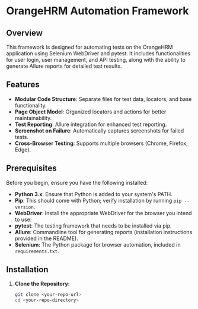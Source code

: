 # OrangeHRM Automation Framework

## Overview

This framework is designed for automating tests on the OrangeHRM application using Selenium WebDriver and pytest. 
It includes functionalities for user login, user management, and API testing, 
along with the ability to generate Allure reports for detailed test results.

## Features

- **Modular Code Structure**: Separate files for test data, locators, and base functionality.
- **Page Object Model**: Organized locators and actions for better maintainability.
- **Test Reporting**: Allure integration for enhanced test reporting.
- **Screenshot on Failure**: Automatically captures screenshots for failed tests.
- **Cross-Browser Testing**: Supports multiple browsers (Chrome, Firefox, Edge).

## Prerequisites

Before you begin, ensure you have the following installed:

- **Python 3.x**: Ensure that Python is added to your system's PATH.
- **Pip**: This should come with Python; verify installation by running `pip --version`.
- **WebDriver**: Install the appropriate WebDriver for the browser you intend to use: 
- **pytest**: The testing framework that needs to be installed via pip.
- **Allure**: Commandline tool for generating reports (installation instructions provided in the README).
- **Selenium**: The Python package for browser automation, included in `requirements.txt`.


## Installation

1. **Clone the Repository:**
   ```bash
   git clone <your-repo-url>
   cd <your-repo-directory>
